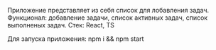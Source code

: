 Приложение представляет из себя список для лобавления задач. Функционал: добавление задачи, список активных задач, список выполненых задач.
Стек: React, TS

Для запуска приложения: npm i && npm start